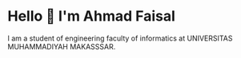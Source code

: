 
# Hello 👋 I'm Ahmad Faisal

I am a student of engineering faculty of informatics at UNIVERSITAS MUHAMMADIYAH MAKASSSAR.

